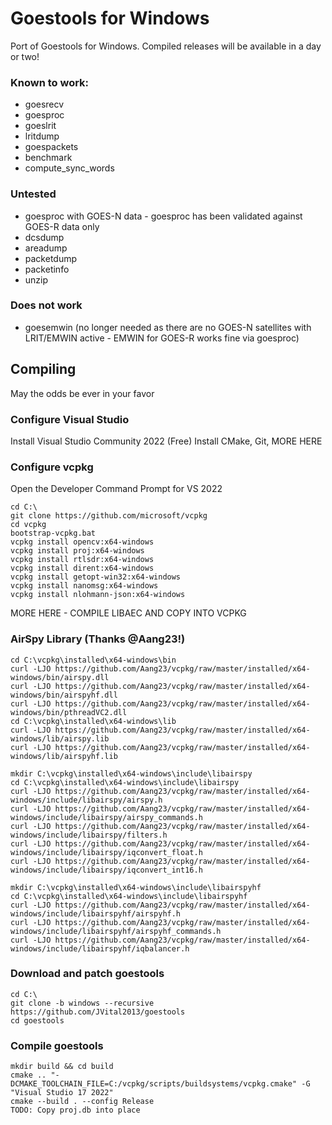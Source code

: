 # Goestools for Windows
Port of Goestools for Windows. Compiled releases will be available in a day or two!

### Known to work:
- goesrecv
- goesproc
- goeslrit
- lritdump
- goespackets
- benchmark
- compute_sync_words

### Untested
 - goesproc with GOES-N data - goesproc has been validated against GOES-R data only
 - dcsdump
 - areadump
 - packetdump
 - packetinfo
 - unzip

### Does not work
 - goesemwin (no longer needed as there are no GOES-N satellites with LRIT/EMWIN active - EMWIN for GOES-R works fine via goesproc)

## Compiling
May the odds be ever in your favor

### Configure Visual Studio
Install Visual Studio Community 2022 (Free)
Install CMake, Git, MORE HERE

### Configure vcpkg
Open the Developer Command Prompt for VS 2022
```
cd C:\
git clone https://github.com/microsoft/vcpkg
cd vcpkg
bootstrap-vcpkg.bat
vcpkg install opencv:x64-windows
vcpkg install proj:x64-windows
vcpkg install rtlsdr:x64-windows
vcpkg install dirent:x64-windows
vcpkg install getopt-win32:x64-windows
vcpkg install nanomsg:x64-windows
vcpkg install nlohmann-json:x64-windows
```

MORE HERE - COMPILE LIBAEC AND COPY INTO VCPKG

### AirSpy Library (Thanks @Aang23!)
```
cd C:\vcpkg\installed\x64-windows\bin
curl -LJO https://github.com/Aang23/vcpkg/raw/master/installed/x64-windows/bin/airspy.dll
curl -LJO https://github.com/Aang23/vcpkg/raw/master/installed/x64-windows/bin/airspyhf.dll
curl -LJO https://github.com/Aang23/vcpkg/raw/master/installed/x64-windows/bin/pthreadVC2.dll
cd C:\vcpkg\installed\x64-windows\lib
curl -LJO https://github.com/Aang23/vcpkg/raw/master/installed/x64-windows/lib/airspy.lib
curl -LJO https://github.com/Aang23/vcpkg/raw/master/installed/x64-windows/lib/airspyhf.lib

mkdir C:\vcpkg\installed\x64-windows\include\libairspy
cd C:\vcpkg\installed\x64-windows\include\libairspy
curl -LJO https://github.com/Aang23/vcpkg/raw/master/installed/x64-windows/include/libairspy/airspy.h
curl -LJO https://github.com/Aang23/vcpkg/raw/master/installed/x64-windows/include/libairspy/airspy_commands.h
curl -LJO https://github.com/Aang23/vcpkg/raw/master/installed/x64-windows/include/libairspy/filters.h
curl -LJO https://github.com/Aang23/vcpkg/raw/master/installed/x64-windows/include/libairspy/iqconvert_float.h
curl -LJO https://github.com/Aang23/vcpkg/raw/master/installed/x64-windows/include/libairspy/iqconvert_int16.h

mkdir C:\vcpkg\installed\x64-windows\include\libairspyhf
cd C:\vcpkg\installed\x64-windows\include\libairspyhf
curl -LJO https://github.com/Aang23/vcpkg/raw/master/installed/x64-windows/include/libairspyhf/airspyhf.h
curl -LJO https://github.com/Aang23/vcpkg/raw/master/installed/x64-windows/include/libairspyhf/airspyhf_commands.h
curl -LJO https://github.com/Aang23/vcpkg/raw/master/installed/x64-windows/include/libairspyhf/iqbalancer.h
```

### Download and patch goestools
```
cd C:\
git clone -b windows --recursive https://github.com/JVital2013/goestools
cd goestools
```

### Compile goestools
```
mkdir build && cd build
cmake .. "-DCMAKE_TOOLCHAIN_FILE=C:/vcpkg/scripts/buildsystems/vcpkg.cmake" -G "Visual Studio 17 2022"
cmake --build . --config Release
TODO: Copy proj.db into place
```
